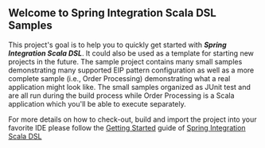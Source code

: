 ## Welcome to Spring Integration Scala DSL Samples

This project's goal is to help you to quickly get started with _**Spring Integration Scala DSL**_.
It could also be used as a template for starting new projects in the future. The sample project 
contains many small samples demonstrating many supported EIP pattern configuration as well as a more 
complete sample (i.e., Order Processing) demonstrating what a real application might look like. The small 
samples organized as JUnit test and are all run during the build process while Order Processing is a Scala 
application which you'll be able to execute separately. 

For more details on how to check-out, build and import the project into your favorite IDE please follow 
the [Getting Started](https://github.com/SpringSource/spring-integration-dsl-scala/wiki/Getting-Started) guide 
of [Spring Integration Scala DSL](https://github.com/SpringSource/spring-integration-dsl-scala/wiki)
